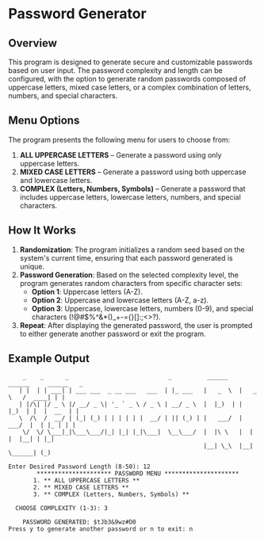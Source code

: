 # Password Generator

## Overview

This program is designed to generate secure and customizable passwords based on user input. The password complexity and length can be configured, with the option to generate random passwords composed of uppercase letters, mixed case letters, or a complex combination of letters, numbers, and special characters.


## Menu Options

The program presents the following menu for users to choose from:
1. **ALL UPPERCASE LETTERS** – Generate a password using only uppercase letters.
2. **MIXED CASE LETTERS** – Generate a password using both uppercase and lowercase letters.
3. **COMPLEX (Letters, Numbers, Symbols)** – Generate a password that includes uppercase letters, lowercase letters, numbers, and special characters.



## How It Works

1. **Randomization**: The program initializes a random seed based on the system's current time, ensuring that each password generated is unique.
2. **Password Generation**: Based on the selected complexity level, the program generates random characters from specific character sets:
   - **Option 1**: Uppercase letters (A-Z).
   - **Option 2**: Uppercase and lowercase letters (A-Z, a-z).
   - **Option 3**: Uppercase, lowercase letters, numbers (0-9), and special characters (!@#$%^&*()_+-={}[]:;<>?).
3. **Repeat**: After displaying the generated password, the user is prompted to either generate another password or exit the program.

## Example Output

```plaintext
    _    _      _                            _          ______    ______     ______   _ 
   | |  | | ___| | ___ ___  _ __ ___   ___  | |_ ___   |   _  \  |   _  \   /  ____| | |
   | |/\| |/ _ \ |/ __/ _ \| '_ ` _ \ / _ \ | __/ _ \  |  |_)  | |  |_)  | |  |  __  | |
   \  /\  /  __/ | (_| (_) | | | | | |  __/ | || (_) | |   ___/  |   ___/  |  | |_ | | |
    \/  \/ \___|_|\___\___/|_| |_| |_|\___|  \__\___/  |  |\ \   |  |      |  |__| | |_|
                                                       |__| \_\  |__|       \______| (_)

Enter Desired Password Length (8-50): 12
        ********************* PASSWORD MENU *********************
       1. ** ALL UPPERCASE LETTERS **
       2. ** MIXED CASE LETTERS **
       3. ** COMPLEX (Letters, Numbers, Symbols) **

  CHOOSE COMPLEXITY (1-3): 3

    PASSWORD GENERATED: $tJb3&9wz#D0
Press y to generate another password or n to exit: n
